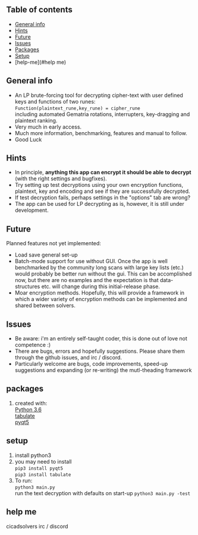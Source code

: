## Table of contents
* [General info](#general-info)
* [Hints](#hints)
* [Future](#future)
* [Issues](#issues)
* [Packages](#packages)
* [Setup](#setup)
* [help-me](#help me)

## General info
- An LP brute-forcing tool for decrypting cipher-text with user defined keys and functions 
of two runes:   
`Function(plaintext_rune,key_rune) = cipher_rune`     
including automated Gematria rotations, interrupters, key-dragging and plaintext ranking.    
- Very much in early access.
- Much more information, benchmarking, features and manual to follow.   
- Good Luck    

## Hints
- In principle, **anything this app can encrypt it should be able to decrypt** 
(with the right settings and bugfixes).   
- Try setting up test decryptions using your own encryption functions, plaintext, key and encoding and see if they are 
successfully decrypted. 
- If test decryption fails, perhaps settings in the "options" tab are wrong?   
- The app can be used for LP decrypting as is, however, it is still under development.  


## Future
Planned features not yet implemented:
* Load save general set-up 
* Batch-mode support for use without GUI. Once the app is well benchmarked by the community long scans with large key 
lists (etc.) would probably be better run without the gui. This can be accomplished now, but there are no examples and
the expectation is that data-structures etc. will change during this initial-release phase.   
* Moar encryption methods. Hopefully, this will provide a framework in which a wider variety of encryption methods can be
implemented and shared between solvers. 



## Issues
- Be aware: i'm an entirely self-taught coder, this is done out of love not competence :)
- There are bugs, errors and hopefully suggestions. Please share them through the github issues, and irc / discord.  
- Particularly welcome are bugs, code improvements, speed-up suggestions and expanding (or re-writing) the mutl-theading framework 


## packages
1. created with:  
[Python 3.6](https://www.python.org)    
[tabulate](https://pypi.org/project/tabulate/)     
[pyqt5](https://pypi.org/project/PyQt5/)     


	
## setup
1. install python3     
2. you may need to install  
`pip3 install pyqt5`  
`pip3 install tabulate`  
2. To run:  
`python3 main.py  `    
run the text decryption with defaults on start-up 
`python3 main.py -test  `    


## help me
cicadsolvers irc / discord 